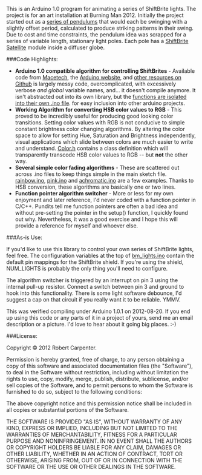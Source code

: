 This is an Arduino 1.0 program for animating a series of ShiftBrite lights.  The project is for an art installation at Burning Man 2012.  Initially the project started out as a [series of pendulums](http://robacarp.github.com/burning-man-pendulum) that would each be swinging with a slightly offset period, calculated to produce striking patterns in their swing.  Due to cost and time constraints, the pendulum idea was scrapped for a series of variable length, stationary light poles.   Each pole has a [ShiftBrite Satellite](http://macetech.com/store/index.php?main_page=product_info&products_id=16) module inside a diffuser globe. 

###Code Highlights:

  - **Arduino 1.0 compatible algorithm for controlling ShiftBrites** - Available code from [Macetech](http://docs.macetech.com/doku.php/shiftbrite#code_example), the [Arduino website](http://arduino.cc/playground/Main/ShiftBriteLib), and [other resources on Github](http://code.google.com/p/shiftbritehughesyarduino/) is largely messy code, overcomplicated, with excessively verbose *and global* variable names, and... it doesn't compile anymore.  It isn't abstracted out into its own library, but the [functions are isolated into their own .ino file](https://github.com/robacarp/bm_lights/blob/master/lights.ino). for easy inclusion into other arduino projects.
  - **Working Algorithm for converting HSB color values to RGB**  - This proved to be incredibly useful for producing good looking color transitions.  Setting color values with RGB is not conducive to simple constant brightness color changing algorithms. By altering the color space to allow for setting Hue, Saturation and Brightness independently, visual applications which slide between colors are much easier to write and understand.  [Color.h](https://github.com/robacarp/bm_lights/blob/master/color.h) contains a class definition which will transparently transcode HSB color values to RGB -- but **not** the other way. 
  - **Several simple color fading algorithms** - These are scattered out across .ino files to keep things simple in the main sketch file.  [rainbow.ino](https://github.com/robacarp/bm_lights/blob/master/rainbow.ino), [pink.ino](https://github.com/robacarp/bm_lights/blob/master/pink.ino) and [achromatic.ino](https://github.com/robacarp/bm_lights/blob/master/achromatic.ino) are a few examples.  Thanks to HSB conversion, these algorithms are basically one or two lines.
  - **Function pointer algorithm switcher** - More or less for my own enjoyment and later reference, I'd never coded with a function pointer in C/C++.  Pundits tell me function pointers are often a bad idea and without pre-setting the pointer in the setup() function, I quickly found out why.  Nevertheless, it was a good exercise and I hope this will provide a reference for myself and whoever else.


###As-is Use:

If you'd like to use this library to control your own series of ShiftBrite lights, feel free.  The configuration variables at the top of [bm_lights.ino](https://github.com/robacarp/bm_lights/blob/master/bm_lights.ino) contain the default pin mappings for the ShiftBrite shield.  If you're using the shield, NUM_LIGHTS is probably the only thing you'll need to configure.

The algorithm switcher is triggered by an interrupt on pin 3 using the internal pull-up resistor.  Connect a switch between pin 3 and ground to hook into this functionality.  There is some light software debounce, I'd suggest a cap on that circuit if you really want it to be reliable.  YMMV.

This was verified compiling under Arduino 1.0.1 on 2012-08-20.  If you end up using this code or any parts of it in a project of yours, send me an email description or a picture.  I'd love to hear about it going big places. :-)


###License:

Copyright &copy; 2012 Robert Carpenter.

Permission is hereby granted, free of charge, to any person obtaining a copy of this software and associated documentation files (the "Software"), to deal in the Software without restriction, including without limitation the rights to use, copy, modify, merge, publish, distribute, sublicense, and/or sell copies of the Software, and to permit persons to whom the Software is furnished to do so, subject to the following conditions:

The above copyright notice and this permission notice shall be included in all copies or substantial portions of the Software.

THE SOFTWARE IS PROVIDED "AS IS", WITHOUT WARRANTY OF ANY KIND, EXPRESS OR IMPLIED, INCLUDING BUT NOT LIMITED TO THE WARRANTIES OF MERCHANTABILITY, FITNESS FOR A PARTICULAR PURPOSE AND NONINFRINGEMENT. IN NO EVENT SHALL THE AUTHORS OR COPYRIGHT HOLDERS BE LIABLE FOR ANY CLAIM, DAMAGES OR OTHER LIABILITY, WHETHER IN AN ACTION OF CONTRACT, TORT OR OTHERWISE, ARISING FROM, OUT OF OR IN CONNECTION WITH THE SOFTWARE OR THE USE OR OTHER DEALINGS IN THE SOFTWARE.